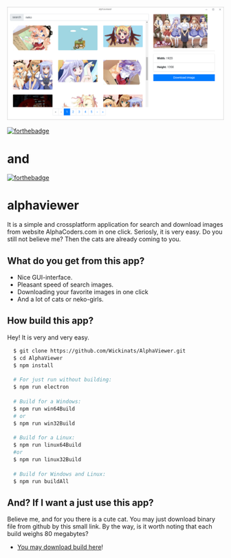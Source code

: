 ![Image alt](https://raw.githubusercontent.com/Wickinats/AlphaViewer/master/GUI.png)

[![forthebadge](https://forthebadge.com/images/badges/built-with-love.svg)](https://forthebadge.com)
# and
[![forthebadge](https://forthebadge.com/images/badges/contains-cat-gifs.svg)](https://forthebadge.com)

# alphaviewer
It is a simple and crossplatform application for search and download images from website AlphaCoders.com in one click. Seriosly, it is very easy. Do you still not believe me? Then the cats are already coming to you.

## What do you get from this app?
* Nice GUI-interface.
* Pleasant speed of search images.
* Downloading your favorite images in one click
* And a lot of cats or neko-girls.

## How build this app?
Hey! It is very and very easy.

``` bash
  $ git clone https://github.com/Wickinats/AlphaViewer.git
  $ cd AlphaViewer
  $ npm install

  # For just run without building:
  $ npm run electron

  # Build for a Windows:
  $ npm run win64Build
  # or
  $ npm run win32Build

  # Build for a Linux:
  $ npm run linux64Build
  #or
  $ npm run linux32Build

  # Build for Windows and Linux:
  $ npm run buildAll
```

## And? If I want a just use this app?
Believe me, and for you there is a cute cat. You may just download binary file from github by this small link. By the way, is it worth noting that each build weighs 80 megabytes?
- [You may download build here](https://github.com/Wickinats/AlphaViewer/releases)!
